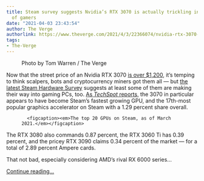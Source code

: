 ```yaml
---
title: Steam survey suggests Nvidia’s RTX 3070 is actually trickling into the hands
  of gamers
date: "2021-04-03 23:43:54"
author: The Verge
authorlink: https://www.theverge.com/2021/4/3/22366074/nvidia-rtx-3070-3080-3090-3060-ti-steam-hardware-survey-march-2021
tags:
- The-Verge
---
```

<figure>
      <img alt="" src="https://cdn.vox-cdn.com/thumbor/E1Eg_3FntlVA5Tsteg-2FEoRdjw=/0x0:2050x1367/1310x873/cdn.vox-cdn.com/uploads/chorus_image/image/69072667/twarren_201025_4262_0006.0.0.jpg" />
        <figcaption>Photo by Tom Warren / The Verge</figcaption>
    </figure>

  <p id="FJD1pF">Now that the street price of an Nvidia RTX 3070 <a href="https://www.theverge.com/2021/3/23/22345891/nvidia-amd-rtx-gpus-price-scalpers-ebay-graphics-cards">is over $1,200</a>, it’s temping to think scalpers, bots and cryptocurrency miners got them all — but <a href="https://store.steampowered.com/hwsurvey/videocard/?sort=pct">the latest Steam Hardware Survey</a> suggests at least some of them are making their way into gaming PCs, too. <a href="https://www.techspot.com/news/89161-latest-steam-survey-rtx-3070-month-top-performer.html%5C">As <em>TechSpot</em> reports</a>, the 3070 in particular appears to have become Steam’s fastest growing GPU, and the 17th-most popular graphics accelerator on Steam with a 1.29 percent share overall.</p>
  <figure class="e-image">
        
      <figcaption><em>The top 20 GPUs on Steam, as of March 2021.</em></figcaption>
  </figure>
<p id="CO7pls">The RTX 3080 also commands 0.87 percent, the RTX 3060 Ti has 0.39 percent, and the pricey RTX 3090 claims 0.34 percent of the market — for a total of 2.89 percent Ampere cards. </p>
<p id="pcj71q">That not bad, especially considering AMD’s rival RX 6000 series...</p>
  <p>
    <a href="https://www.theverge.com/2021/4/3/22366074/nvidia-rtx-3070-3080-3090-3060-ti-steam-hardware-survey-march-2021">Continue reading&hellip;</a>
  </p>